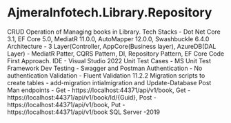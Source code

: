 # AjmeraInfotech.Library.Repository
CRUD Operation of Managing books in Library.
Tech Stacks - Dot Net Core 3.1, EF Core 5.0, MediatR 11.0.0, AutoMapper 12.0.0, Swashbuckle 6.4.0
Architecture - 3 Layer(Controller, AppCore(Business layer), AzureDB(DAL Layer) - MediatR Patter, CQRS Pattern, DI, Repository Pattern, EF Core Code First Approach.
IDE - Visual Studio 2022
Unit Test Cases - MS Unit Test Framework
Dev Testing - Swagger and Postman
Authentication - No authentication 
Validation - Fluent Validation 11.2.2
Migration scripts to create tables - add-migration intialmigration and Update-Database
Post Man endpoints - Get - https://localhost:44371/api/v1/book, Get  - https://localhost:44371/api/v1/book/Id/{Guid}, Post - https://localhost:44371/api/v1/book, Put - https://localhost:44371/api/v1/book
SQL Server -2019

